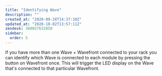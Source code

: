 ```yaml
---
title: "Identifying Wave"
description: ""
created_at: "2020-09-28T14:37:10Z"
updated_at: "2020-10-02T13:57:11Z"
zendesk: 360027632858
sidebar:
  order: 5
---
```


If you have more than one Wave + Wavefront connected to your rack you can identify which Wave is connected to each module by pressing the button on Wavefront once. This will trigger the LED display on the Wave that's connected to that particular Wavefront.
